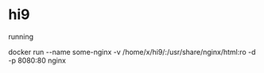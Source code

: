 # hi9

running 

docker run --name some-nginx -v /home/x/hi9/:/usr/share/nginx/html:ro -d -p 8080:80 nginx
